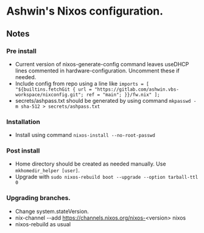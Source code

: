 # Ashwin's Nixos configuration.
## Notes
### Pre install
* Current version of nixos-generate-config command leaves useDHCP lines commented in hardware-configuration. Uncomment these if needed.
* Include config from repo using a line like `imports = [ "${builtins.fetchGit { url = "https://gitlab.com/ashwin.vbs-workspace/nixconfig.git"; ref = "main"; }}/fw.nix" ];`
* secrets/ashpass.txt should be generated by using command `mkpasswd -m sha-512 > secrets/ashpass.txt`
### Installation
* Install using command `nixos-install --no-root-passwd`
### Post install
* Home directory should be created as needed manually. Use `mkhomedir_helper [user]`.
* Upgrade with `sudo nixos-rebuild boot --upgrade --option tarball-ttl 0`
### Upgrading branches.
* Change system.stateVersion.
* nix-channel --add https://channels.nixos.org/nixos-<version\> nixos
* nixos-rebuild as usual
